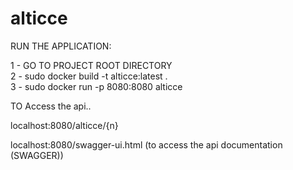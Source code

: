 # alticce



RUN THE APPLICATION:

 1 - GO TO PROJECT ROOT DIRECTORY        
 2 - sudo docker build -t alticce:latest .       
 3 - sudo docker run -p 8080:8080 alticce         



TO Access the api..

localhost:8080/alticce/{n}

localhost:8080/swagger-ui.html (to access the api documentation (SWAGGER))
